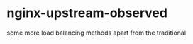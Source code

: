 nginx-upstream-observed
=======================

some more load balancing methods apart from the traditional
